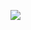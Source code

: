 [![](https://img.shields.io/youtube/channel/subscribers/UCioiSLMsthZ25lYTaZgBdVQ?style=for-the-badge&logo=youtube&logoColor=%23EE202A&label=HSete&labelColor=%23343942&color=gray
)](https://www.youtube.com/@HSete)

